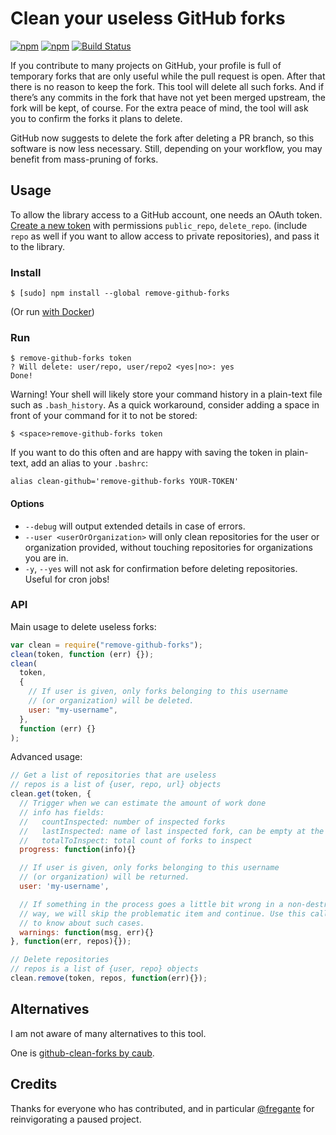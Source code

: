 # Clean your useless GitHub forks

[![npm](https://img.shields.io/npm/v/remove-github-forks.svg)](https://www.npmjs.com/package/remove-github-forks)
[![npm](https://img.shields.io/npm/dt/remove-github-forks.svg)](https://www.npmjs.com/package/remove-github-forks)
[![Build Status](https://github.com/denis-sokolov/remove-github-forks/workflows/CI/badge.svg?branch=master&event=push)](https://github.com/denis-sokolov/remove-github-forks/actions)

If you contribute to many projects on GitHub, your profile is full of temporary forks that are only useful while the pull request is open. After that there is no reason to keep the fork. This tool will delete all such forks. And if there’s any commits in the fork that have not yet been merged upstream, the fork will be kept, of course. For the extra peace of mind, the tool will ask you to confirm the forks it plans to delete.

GitHub now suggests to delete the fork after deleting a PR branch, so this software is now less necessary. Still, depending on your workflow, you may benefit from mass-pruning of forks.

## Usage

To allow the library access to a GitHub account, one needs an OAuth token.
[Create a new token](https://github.com/settings/tokens/new) with permissions `public_repo`, `delete_repo`. (include `repo` as well if you want to allow access to private repositories), and pass it to the library.

### Install

```
$ [sudo] npm install --global remove-github-forks
```

(Or run [with Docker](https://hub.docker.com/r/arska/remove-github-forks))

### Run

```
$ remove-github-forks token
? Will delete: user/repo, user/repo2 <yes|no>: yes
Done!
```

Warning! Your shell will likely store your command history in a plain-text file such as `.bash_history`. As a quick workaround, consider adding a space in front of your command for it to not be stored:

```
$ <space>remove-github-forks token
```

If you want to do this often and are happy with saving the token in plain-text, add an alias to your `.bashrc`:

```
alias clean-github='remove-github-forks YOUR-TOKEN'
```

#### Options

- `--debug` will output extended details in case of errors.
- `--user <userOrOrganization>` will only clean repositories for the user or organization provided, without touching repositories for organizations you are in.
- `-y`, `--yes` will not ask for confirmation before deleting repositories. Useful for cron jobs!

### API

Main usage to delete useless forks:

```javascript
var clean = require("remove-github-forks");
clean(token, function (err) {});
clean(
  token,
  {
    // If user is given, only forks belonging to this username
    // (or organization) will be deleted.
    user: "my-username",
  },
  function (err) {}
);
```

Advanced usage:

```javascript
// Get a list of repositories that are useless
// repos is a list of {user, repo, url} objects
clean.get(token, {
  // Trigger when we can estimate the amount of work done
  // info has fields:
  //   countInspected: number of inspected forks
  //   lastInspected: name of last inspected fork, can be empty at the start
  //   totalToInspect: total count of forks to inspect
  progress: function(info){}

  // If user is given, only forks belonging to this username
  // (or organization) will be returned.
  user: 'my-username',

  // If something in the process goes a little bit wrong in a non-destructive
  // way, we will skip the problematic item and continue. Use this callback
  // to know about such cases.
  warnings: function(msg, err){}
}, function(err, repos){});

// Delete repositories
// repos is a list of {user, repo} objects
clean.remove(token, repos, function(err){});
```

## Alternatives

I am not aware of many alternatives to this tool.

One is [github-clean-forks by caub](https://caub.github.io/github-clean-forks).

## Credits

Thanks for everyone who has contributed, and in particular [@fregante](https://github.com/fregante) for reinvigorating a paused project.
